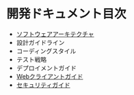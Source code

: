 # 開発ドキュメント目次

- [ソフトウェアアーキテクチャ](software-architecture.md)
- 設計ガイドライン
- コーディングスタイル
- テスト戦略
- デプロイメントガイド
- [Webクライアントガイド](web-client.md)
- [セキュリティガイド](security.md)